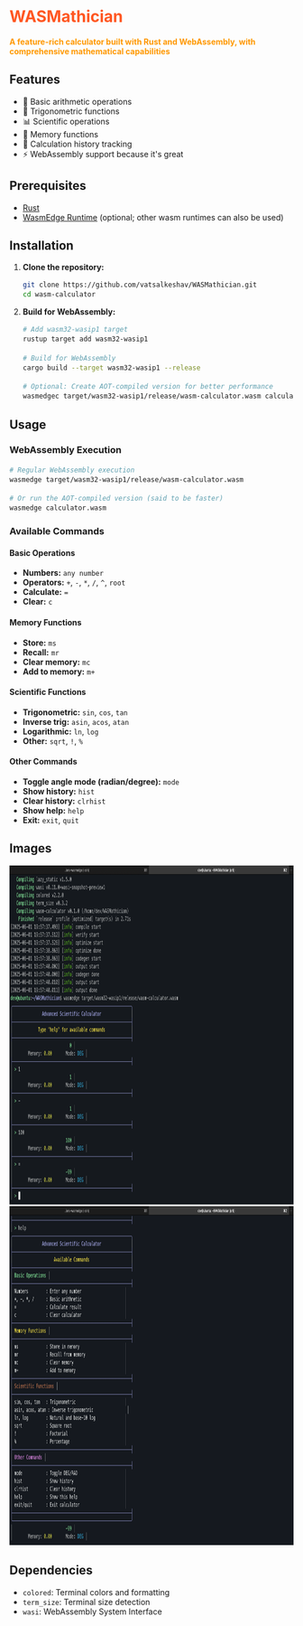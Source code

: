 <h1 style="color:#ff5722">WASMathician</h1>

<span style="color:#ff9800"><b>A feature-rich calculator built with Rust and WebAssembly, with comprehensive mathematical capabilities</b></span>

## Features

- 🧮 Basic arithmetic operations 
- 📐 Trigonometric functions 
- 📊 Scientific operations 
- 💾 Memory functions 
- 📜 Calculation history tracking
- ⚡ WebAssembly support because it's great

## Prerequisites
- [Rust](https://www.rust-lang.org/tools/install)
- [WasmEdge Runtime](https://wasmedge.org/docs/start/install) (optional; other wasm runtimes can also be used)

## Installation

1. **Clone the repository:**
   ```bash
   git clone https://github.com/vatsalkeshav/WASMathician.git
   cd wasm-calculator
   ```

2. **Build for WebAssembly:**
   ```bash
   # Add wasm32-wasip1 target
   rustup target add wasm32-wasip1
   
   # Build for WebAssembly
   cargo build --target wasm32-wasip1 --release
   
   # Optional: Create AOT-compiled version for better performance
   wasmedgec target/wasm32-wasip1/release/wasm-calculator.wasm calculator.wasm
   ```

## Usage

### WebAssembly Execution
```bash
# Regular WebAssembly execution
wasmedge target/wasm32-wasip1/release/wasm-calculator.wasm

# Or run the AOT-compiled version (said to be faster)
wasmedge calculator.wasm
```

### Available Commands

#### **Basic Operations**
- **Numbers:** `any number`
- **Operators:** `` + ``, `` - ``, `` * ``, `` / ``, `` ^ ``, `` root ``
- **Calculate:** `` = ``
- **Clear:** `` c ``

#### **Memory Functions**
- **Store:** `` ms ``
- **Recall:** `` mr ``
- **Clear memory:** `` mc ``
- **Add to memory:** `` m+ ``

#### **Scientific Functions**
- **Trigonometric:** `` sin ``, `` cos ``, `` tan ``
- **Inverse trig:** `` asin ``, `` acos ``, `` atan ``
- **Logarithmic:** `` ln ``, `` log ``
- **Other:** `` sqrt ``, `` ! ``, `` % ``

#### **Other Commands**
- **Toggle angle mode (radian/degree):** `` mode ``
- **Show history:** `` hist ``
- **Clear history:** `` clrhist ``
- **Show help:** `` help ``
- **Exit:** `` exit ``, `` quit ``

## Images

<p align="center">
  <img src="images/imga.png" height="600">
  <img src="images/imgb.png" height="600">
</p>

## Dependencies

- `colored`: Terminal colors and formatting
- `term_size`: Terminal size detection
- `wasi`: WebAssembly System Interface

